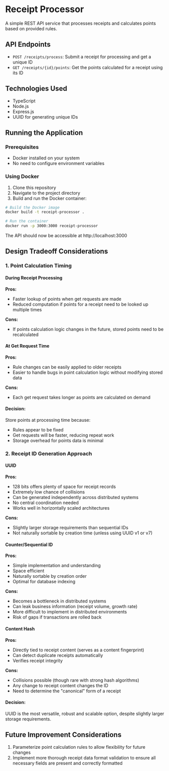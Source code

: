 # Receipt Processor

A simple REST API service that processes receipts and calculates points based on provided rules.

## API Endpoints

- `POST /receipts/process`: Submit a receipt for processing and get a unique ID
- `GET /receipts/{id}/points`: Get the points calculated for a receipt using its ID

## Technologies Used

- TypeScript
- Node.js
- Express.js
- UUID for generating unique IDs

## Running the Application

### Prerequisites

- Docker installed on your system
- No need to configure environment variables

### Using Docker

1. Clone this repository
2. Navigate to the project directory
3. Build and run the Docker container:

```bash
# Build the Docker image
docker build -t receipt-processor .

# Run the container
docker run -p 3000:3000 receipt-processor
```

The API should now be accessible at http://localhost:3000

## Design Tradeoff Considerations

### 1. Point Calculation Timing

#### During Receipt Processing
**Pros:**
- Faster lookup of points when get requests are made
- Reduced computation if points for a receipt need to be looked up multiple times

**Cons:**
- If points calculation logic changes in the future, stored points need to be recalculated

#### At Get Request Time
**Pros:**
- Rule changes can be easily applied to older receipts
- Easier to handle bugs in point calculation logic without modifying stored data

**Cons:**
- Each get request takes longer as points are calculated on demand

#### Decision:
Store points at processing time because:
- Rules appear to be fixed
- Get requests will be faster, reducing repeat work
- Storage overhead for points data is minimal

### 2. Receipt ID Generation Approach

#### UUID
**Pros:**
- 128 bits offers plenty of space for receipt records
- Extremely low chance of collisions
- Can be generated independently across distributed systems
- No central coordination needed
- Works well in horizontally scaled architectures

**Cons:**
- Slightly larger storage requirements than sequential IDs
- Not naturally sortable by creation time (unless using UUID v1 or v7)

#### Counter/Sequential ID
**Pros:**
- Simple implementation and understanding
- Space efficient
- Naturally sortable by creation order
- Optimal for database indexing

**Cons:**
- Becomes a bottleneck in distributed systems
- Can leak business information (receipt volume, growth rate)
- More difficult to implement in distributed environments
- Risk of gaps if transactions are rolled back

#### Content Hash
**Pros:**
- Directly tied to receipt content (serves as a content fingerprint)
- Can detect duplicate receipts automatically
- Verifies receipt integrity

**Cons:**
- Collisions possible (though rare with strong hash algorithms)
- Any change to receipt content changes the ID
- Need to determine the "canonical" form of a receipt

#### Decision:
UUID is the most versatile, robust and scalable option, despite slightly larger storage requirements.

## Future Improvement Considerations
1. Parameterize point calculation rules to allow flexibility for future changes
2. Implement more thorough receipt data format validation to ensure all necessary fields are present and correctly formatted